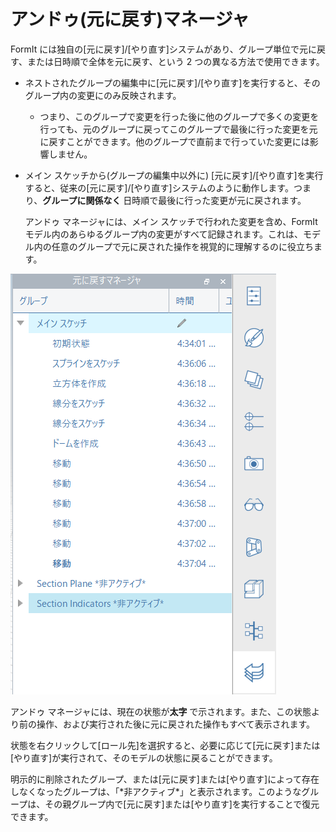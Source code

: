 # アンドゥ(元に戻す)マネージャ

FormIt には独自の[元に戻す]/[やり直す]システムがあり、グループ単位で元に戻す、または日時順で全体を元に戻す、という 2 つの異なる方法で使用できます。

* ネストされたグループの編集中に[元に戻す]/[やり直す]を実行すると、そのグループ内の変更にのみ反映されます。
   * つまり、このグループで変更を行った後に他のグループで多くの変更を行っても、元のグループに戻ってこのグループで最後に行った変更を元に戻すことができます。他のグループで直前まで行っていた変更には影響しません。
* メイン スケッチから(グループの編集中以外に) [元に戻す]/[やり直す]を実行すると、従来の[元に戻す]/[やり直す]システムのように動作します。つまり、**グループに関係なく** 日時順で最後に行った変更が元に戻されます。

   アンドゥ マネージャには、メイン スケッチで行われた変更を含め、FormIt モデル内のあらゆるグループ内の変更がすべて記録されます。これは、モデル内の任意のグループで元に戻された操作を視覚的に理解するのに役立ちます。

![](<../.gitbook/assets/undo-manager (1).png>)

アンドゥ マネージャには、現在の状態が**太字** で示されます。また、この状態より前の操作、および実行された後に元に戻された操作もすべて表示されます。

状態を右クリックして[ロール先]を選択すると、必要に応じて[元に戻す]または[やり直す]が実行されて、そのモデルの状態に戻ることができます。

明示的に削除されたグループ、または[元に戻す]または[やり直す]によって存在しなくなったグループは、「\*非アクティブ\*」と表示されます。このようなグループは、その親グループ内で[元に戻す]または[やり直す]を実行することで復元できます。
